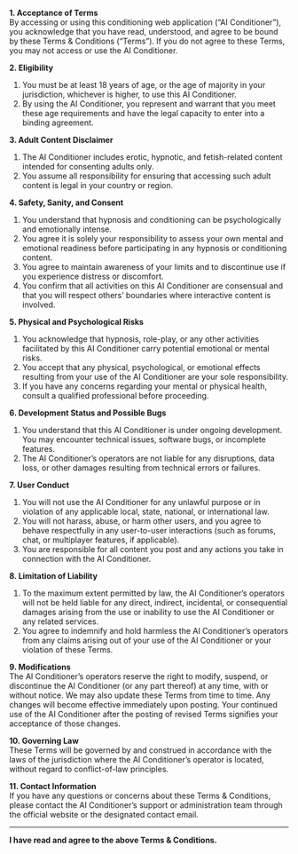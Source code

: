 **1. Acceptance of Terms**  
By accessing or using this conditioning web application (“AI Conditioner”), you acknowledge that you have read, understood, and agree to be bound by these Terms & Conditions (“Terms”). If you do not agree to these Terms, you may not access or use the AI Conditioner.

**2. Eligibility**  
1. You must be at least 18 years of age, or the age of majority in your jurisdiction, whichever is higher, to use this AI Conditioner.  
2. By using the AI Conditioner, you represent and warrant that you meet these age requirements and have the legal capacity to enter into a binding agreement.

**3. Adult Content Disclaimer**  
1. The AI Conditioner includes erotic, hypnotic, and fetish-related content intended for consenting adults only.  
2. You assume all responsibility for ensuring that accessing such adult content is legal in your country or region.

**4. Safety, Sanity, and Consent**  
1. You understand that hypnosis and conditioning can be psychologically and emotionally intense.  
2. You agree it is solely your responsibility to assess your own mental and emotional readiness before participating in any hypnosis or conditioning content.  
3. You agree to maintain awareness of your limits and to discontinue use if you experience distress or discomfort.  
4. You confirm that all activities on this AI Conditioner are consensual and that you will respect others’ boundaries where interactive content is involved.

**5. Physical and Psychological Risks**  
1. You acknowledge that hypnosis, role-play, or any other activities facilitated by this AI Conditioner carry potential emotional or mental risks.  
2. You accept that any physical, psychological, or emotional effects resulting from your use of the AI Conditioner are your sole responsibility.  
3. If you have any concerns regarding your mental or physical health, consult a qualified professional before proceeding.

**6. Development Status and Possible Bugs**  
1. You understand that this AI Conditioner is under ongoing development. You may encounter technical issues, software bugs, or incomplete features.  
2. The AI Conditioner’s operators are not liable for any disruptions, data loss, or other damages resulting from technical errors or failures.

**7. User Conduct**  
1. You will not use the AI Conditioner for any unlawful purpose or in violation of any applicable local, state, national, or international law.  
2. You will not harass, abuse, or harm other users, and you agree to behave respectfully in any user-to-user interactions (such as forums, chat, or multiplayer features, if applicable).  
3. You are responsible for all content you post and any actions you take in connection with the AI Conditioner.

**8. Limitation of Liability**  
1. To the maximum extent permitted by law, the AI Conditioner’s operators will not be held liable for any direct, indirect, incidental, or consequential damages arising from the use or inability to use the AI Conditioner or any related services.  
2. You agree to indemnify and hold harmless the AI Conditioner’s operators from any claims arising out of your use of the AI Conditioner or your violation of these Terms.

**9. Modifications**  
The AI Conditioner’s operators reserve the right to modify, suspend, or discontinue the AI Conditioner (or any part thereof) at any time, with or without notice. We may also update these Terms from time to time. Any changes will become effective immediately upon posting. Your continued use of the AI Conditioner after the posting of revised Terms signifies your acceptance of those changes.

**10. Governing Law**  
These Terms will be governed by and construed in accordance with the laws of the jurisdiction where the AI Conditioner’s operator is located, without regard to conflict-of-law principles.

**11. Contact Information**  
If you have any questions or concerns about these Terms & Conditions, please contact the AI Conditioner’s support or administration team through the official website or the designated contact email.

---

**I have read and agree to the above Terms & Conditions.**